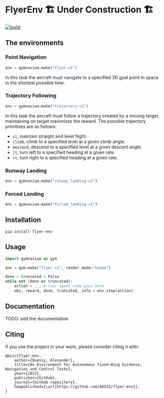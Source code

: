 # FlyerEnv 🏗️ Under Construction 🏗️

[![build](https://github.com/AOS55/FlyerEnv/actions/workflows/build.yml/badge.svg?branch=master)](https://github.com/AOS55/FlyerEnv/actions/workflows/build.yml)

## The environments

### Point Navigation

```python
env = gymnasium.make("flyer-v1")
```

In this task the aircraft must navigate to a specified 3D goal point in space in the shortest possible time.

### Trajectory Following

```python
env = gymnasium.make("trajectory-v1")
```

In this task the aircraft must follow a trajectory created by a moving target, maintaining on target maximizes the reward. The possible trajectory primitives are as follows:
- `sl`, maintain straight and level flight.
- `climb`, climb to a specified level at a given climb angle.
- `descend`, descend to a specified level at a given descent angle.
- `lt`, turn left to a specified heading at a given rate.
- `rt`, turn right to a specified heading at a given rate.


### Runway Landing

```python
env = gymnasium.make("runway_landing-v1")
```

### Forced Landing

```python
env = gymnasium.make("forced_landing-v1")
```

## Installation

```pip install flyer-env```

## Usage

```python
import gymnasium as gym

env = gym.make("flyer-v1", render_mode="human")

done = truncated = False
while not (done or truncated):
    action = ... # Your agent code goes here
    obs, reward, done, truncated, info = env.step(action)
```

## Documentation

TODO: add the documentation

## Citing

If you use the project in your work, please consider citing it with:

```text
@misc{flyer-env,
    author={Quessy, Alexander},
    title={An Environment for Autonomous Fixed-Wing Guidance, Navigation and Control Tasks},
    year={2023},
    publisher={GitHub},
    journal={GitHub repository},
    howpublished={\url{https://github.com/AOS55/flyer-env}},
}
```
